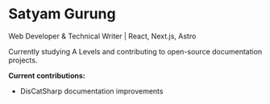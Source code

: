 # Satyam Gurung

Web Developer & Technical Writer | React, Next.js, Astro

Currently studying A Levels and contributing to open-source documentation projects.

**Current contributions:**
- DisCatSharp documentation improvements

